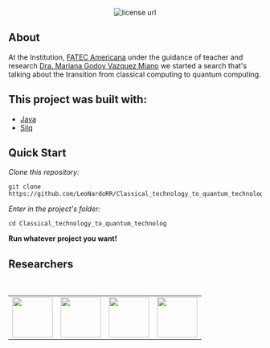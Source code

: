 <p align="center">
  <a>
    <img alt="license url" src="https://img.shields.io/badge/License-GPL--3.0-green?style=for-the-badge&labelColor=1C1E26&color=FDDE4A">
  </a>
</p>

## About

<a>At the Institution, [FATEC Americana](https://www.fatec.edu.br/) under the guidance of teacher and research [Dra. Mariana Godoy Vazquez Miano](http://lattes.cnpq.br/1666058085031027) we started a search that's talking about the transition from classical computing to quantum computing.</a>

<!--
## Tests
-->

## This project was built with: 

- [Java](https://www.java.com/pt-BR/)
- [Silq](https://silq.ethz.ch/)

## Quick Start
*Clone this repository:*
 ```
 git clone https://github.com/LeoNardoRR/Classical_technology_to_quantum_technology.git
 ```
*Enter in the project's folder:*
 ```
 cd Classical_technology_to_quantum_technolog
 ```
 
**Run whatever project you want!**
 
<!--
## 🧾	License
-->

## Researchers

<table>
  <tbody>
    <tr>
      <td align="center" valign="middle">
        <a href="http://lattes.cnpq.br/1666058085031027" target="_blank">
          <img width="80px" src="http://servicosweb.cnpq.br/wspessoa/servletrecuperafoto?tipo=1&id=K4757651T6">
        </a>
      </td>
      <br>
      <td align="center" valign="middle">
        <a href="https://github.com/erickgalvao04" target="_blank">
          <img width="80px" src="">
        </a>
      </td>
        <td align="center" valign="middle">
        <a href="https://github.com/LeoNardoRR" target="_blank">
          <img width="80px" src="Aspose.Words.b5aca02b-b3f4-482c-949b-5c4589a69131.001.jpeg">
        </a>
      </td>
       <td align="center" valign="middle">
        <a href="https://github.com/stheffani" target="_blank">
          <img width="80px" src="">
        </a>
      </td>
    </tr>
  </tbody>
</table>
